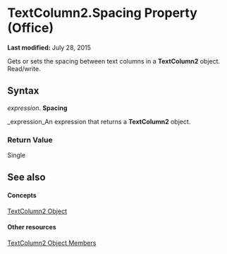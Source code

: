
# TextColumn2.Spacing Property (Office)

 **Last modified:** July 28, 2015

Gets or sets the spacing between text columns in a  **TextColumn2** object. Read/write.

## Syntax

 _expression_. **Spacing**

 _expression_An expression that returns a  **TextColumn2** object.


### Return Value

Single


## See also


#### Concepts


 [TextColumn2 Object](631387c1-2b7a-6c98-d05f-c054434c8b9d.md)
#### Other resources


 [TextColumn2 Object Members](adfe4540-26e2-b315-6396-313169d503c6.md)
